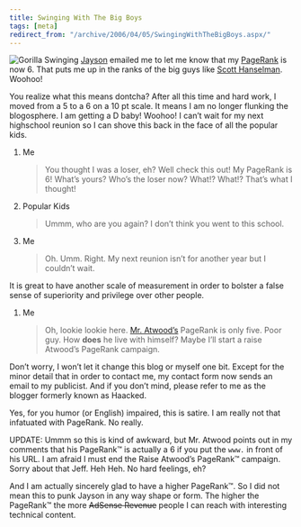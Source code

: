 ```yaml
---
title: Swinging With The Big Boys
tags: [meta]
redirect_from: "/archive/2006/04/05/SwingingWithTheBigBoys.aspx/"
---
```


![Gorilla Swinging](https://haacked.com/images/Gorilla.jpg)
[Jayson](http://jaysonknight.com/blog/ "protected virtual void jaysonKnight")
emailed me to let me know that my
[PageRank](http://www.google.com/technology/ "Google Technology") is now
6. That puts me up in the ranks of the big guys like [Scott
Hanselman](http://www.hanselman.com/blog/ "ComputerZen"). Woohoo!

You realize what this means dontcha? After all this time and hard work,
I moved from a 5 to a 6 on a 10 pt scale. It means I am no longer
flunking the blogosphere. I am getting a D baby! Woohoo! I can’t wait
for my next highschool reunion so I can shove this back in the face of
all the popular kids.

1.  Me

    > You thought I was a loser, eh? Well check this out! My PageRank is
    > 6! What’s yours? Who’s the loser now? What!? What!? That’s what I
    > thought!

2.  Popular Kids

    > Ummm, who are you again? I don’t think you went to this school.

3.  Me

    > Oh. Umm. Right. My next reunion isn’t for another year but I
    > couldn’t wait.

It is great to have another scale of measurement in order to bolster a
false sense of superiority and privilege over other people.

1.  Me

    > Oh, lookie lookie here. [Mr.
    > Atwood’s](http://www.codinghorror.com/blog/ "Coding Horror")
    > PageRank is only five. Poor guy. How **does** he live with
    > himself? Maybe I’ll start a raise Atwood’s PageRank campaign.

Don’t worry, I won’t let it change this blog or myself one bit. Except
for the minor detail that in order to contact me, my contact form now
sends an email to my publicist. And if you don’t mind, please refer to
me as the blogger formerly known as Haacked.

Yes, for you humor (or English) impaired, this is satire. I am really
not that infatuated with PageRank. No really.

UPDATE: Ummm so this is kind of awkward, but Mr. Atwood points out in my
comments that his PageRank™ is actually a 6 if you put the `www.` in
front of his URL. I am afraid I must end the Raise Atwood’s PageRank™
campaign. Sorry about that Jeff. Heh Heh. No hard feelings, eh?

And I am actually sincerely glad to have a higher PageRank™. So I did
not mean this to punk Jayson in any way shape or form. The higher the
PageRank™ the more ~~AdSense Revenue~~ people I can reach with
interesting technical content.


